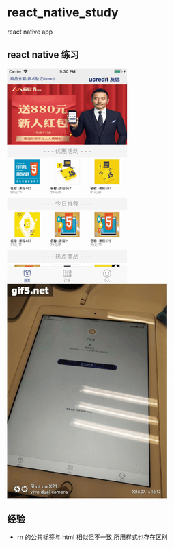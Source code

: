 # react_native_study
react native app
## react native 练习
![0](./gif.gif)
![0](./gif2.gif)


## 经验
* rn 的公共标签与 html 相似但不一致,所用样式也存在区别